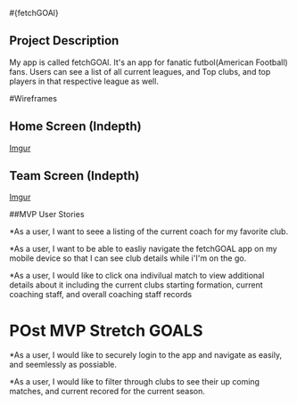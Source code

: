 #{fetchGOAl} 

## Project Description

My app is called fetchGOAl. It's an app for fanatic futbol(American Football) fans. 
Users can see a list of all current leagues, and Top clubs, and top players in that respective league as well.

#Wireframes

## Home Screen (Indepth)

[Imgur](https://i.imgur.com/V5azn4L.png)


## Team Screen (Indepth)

[Imgur](https://i.imgur.com/omMvsi3.png)

##MVP User Stories 

*As a user, I want to seee a listing of the current coach for my favorite club. 

*As a user, I want to be able to easliy navigate the fetchGOAL app on my mobile device so that I can see club details while i'I'm on the go.

*As a user, I would like to click ona indivilual match to view additional details about it including the current clubs starting formation, current coaching staff, and overall coaching staff records

# POst MVP Stretch GOALS

*As a user, I would like to securely login to the app and navigate as easily, and seemlessly as possiable. 

*As a user, I would like to filter through clubs to see their up coming matches, and current recored for the current season. 
